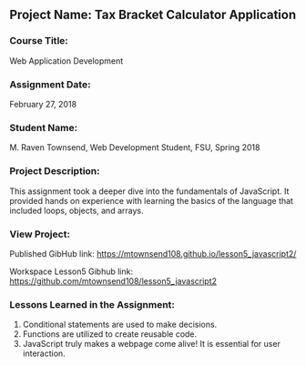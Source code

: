 ## Project Name:  Tax Bracket Calculator Application

### Course Title:
Web Application Development

### Assignment Date:  
February 27, 2018

### Student Name:  
M. Raven Townsend, Web Development Student, FSU, Spring 2018

### Project Description:
This assignment took a deeper dive into the fundamentals of JavaScript. It provided hands on experience with learning the basics of the language that included loops, objects, and arrays.

### View Project:
Published GibHub link: https://mtownsend108.github.io/lesson5_javascript2/

Workspace Lesson5 Gibhub link: https://github.com/mtownsend108/lesson5_javascript2

### Lessons Learned in the Assignment:
1. Conditional statements are used to make decisions.
2. Functions are utilized to create reusable code.
3. JavaScript truly makes a webpage come alive! It is essential for user interaction. 

